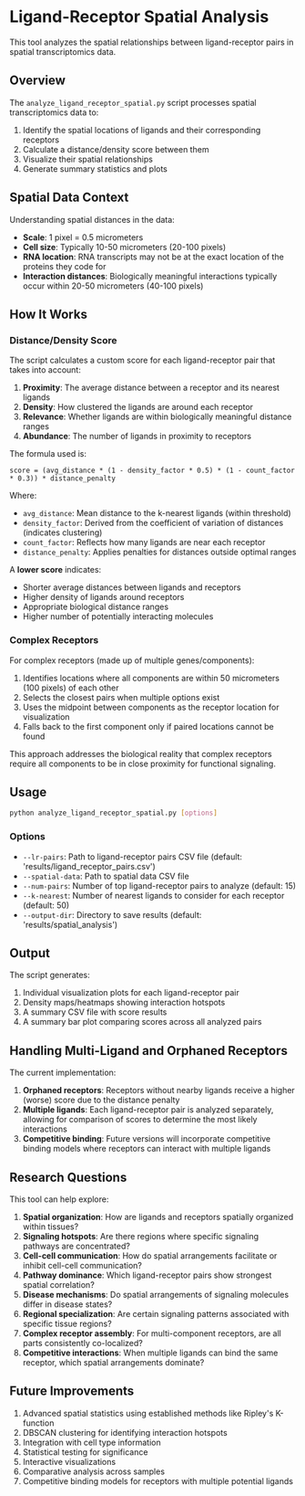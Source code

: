 # Ligand-Receptor Spatial Analysis

This tool analyzes the spatial relationships between ligand-receptor pairs in spatial transcriptomics data.

## Overview

The `analyze_ligand_receptor_spatial.py` script processes spatial transcriptomics data to:

1. Identify the spatial locations of ligands and their corresponding receptors
2. Calculate a distance/density score between them
3. Visualize their spatial relationships
4. Generate summary statistics and plots

## Spatial Data Context

Understanding spatial distances in the data:

- **Scale**: 1 pixel = 0.5 micrometers
- **Cell size**: Typically 10-50 micrometers (20-100 pixels)
- **RNA location**: RNA transcripts may not be at the exact location of the proteins they code for
- **Interaction distances**: Biologically meaningful interactions typically occur within 20-50 micrometers (40-100 pixels)

## How It Works

### Distance/Density Score

The script calculates a custom score for each ligand-receptor pair that takes into account:

1. **Proximity**: The average distance between a receptor and its nearest ligands
2. **Density**: How clustered the ligands are around each receptor
3. **Relevance**: Whether ligands are within biologically meaningful distance ranges
4. **Abundance**: The number of ligands in proximity to receptors

The formula used is:
```
score = (avg_distance * (1 - density_factor * 0.5) * (1 - count_factor * 0.3)) * distance_penalty
```

Where:
- `avg_distance`: Mean distance to the k-nearest ligands (within threshold)
- `density_factor`: Derived from the coefficient of variation of distances (indicates clustering)
- `count_factor`: Reflects how many ligands are near each receptor
- `distance_penalty`: Applies penalties for distances outside optimal ranges

A **lower score** indicates:
- Shorter average distances between ligands and receptors
- Higher density of ligands around receptors
- Appropriate biological distance ranges
- Higher number of potentially interacting molecules

### Complex Receptors

For complex receptors (made up of multiple genes/components):

1. Identifies locations where all components are within 50 micrometers (100 pixels) of each other
2. Selects the closest pairs when multiple options exist
3. Uses the midpoint between components as the receptor location for visualization
4. Falls back to the first component only if paired locations cannot be found

This approach addresses the biological reality that complex receptors require all components to be in close proximity for functional signaling.

## Usage

```bash
python analyze_ligand_receptor_spatial.py [options]
```

### Options

- `--lr-pairs`: Path to ligand-receptor pairs CSV file (default: 'results/ligand_receptor_pairs.csv')
- `--spatial-data`: Path to spatial data CSV file
- `--num-pairs`: Number of top ligand-receptor pairs to analyze (default: 15)
- `--k-nearest`: Number of nearest ligands to consider for each receptor (default: 50)
- `--output-dir`: Directory to save results (default: 'results/spatial_analysis')

## Output

The script generates:

1. Individual visualization plots for each ligand-receptor pair
2. Density maps/heatmaps showing interaction hotspots
3. A summary CSV file with score results
4. A summary bar plot comparing scores across all analyzed pairs

## Handling Multi-Ligand and Orphaned Receptors

The current implementation:

1. **Orphaned receptors**: Receptors without nearby ligands receive a higher (worse) score due to the distance penalty
2. **Multiple ligands**: Each ligand-receptor pair is analyzed separately, allowing for comparison of scores to determine the most likely interactions
3. **Competitive binding**: Future versions will incorporate competitive binding models where receptors can interact with multiple ligands

## Research Questions

This tool can help explore:

1. **Spatial organization**: How are ligands and receptors spatially organized within tissues?
2. **Signaling hotspots**: Are there regions where specific signaling pathways are concentrated?
3. **Cell-cell communication**: How do spatial arrangements facilitate or inhibit cell-cell communication?
4. **Pathway dominance**: Which ligand-receptor pairs show strongest spatial correlation?
5. **Disease mechanisms**: Do spatial arrangements of signaling molecules differ in disease states?
6. **Regional specialization**: Are certain signaling patterns associated with specific tissue regions?
7. **Complex receptor assembly**: For multi-component receptors, are all parts consistently co-localized?
8. **Competitive interactions**: When multiple ligands can bind the same receptor, which spatial arrangements dominate?

## Future Improvements

1. Advanced spatial statistics using established methods like Ripley's K-function
2. DBSCAN clustering for identifying interaction hotspots
3. Integration with cell type information
4. Statistical testing for significance
5. Interactive visualizations
6. Comparative analysis across samples
7. Competitive binding models for receptors with multiple potential ligands 